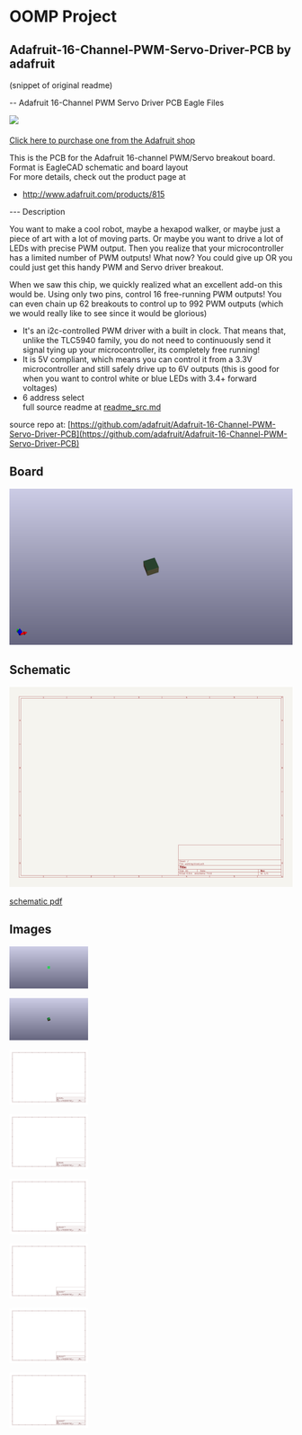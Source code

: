 # OOMP Project  
## Adafruit-16-Channel-PWM-Servo-Driver-PCB  by adafruit  
  
(snippet of original readme)  
  
-- Adafruit 16-Channel PWM Servo Driver PCB Eagle Files  
  
<a href="http://www.adafruit.com/products/815"><img src="assets/image.jpg?raw=true" width="500px"><br/>  
Click here to purchase one from the Adafruit shop</a>  
  
This is the PCB for the Adafruit 16-channel PWM/Servo breakout board. Format is EagleCAD schematic and board layout  
For more details, check out the product page at  
* http://www.adafruit.com/products/815  
  
--- Description  
  
You want to make a cool robot, maybe a hexapod walker, or maybe just a piece of art with a lot of moving parts. Or maybe you want to drive a lot of LEDs with precise PWM output. Then you realize that your microcontroller has a limited number of PWM outputs! What now? You could give up OR you could just get this handy PWM and Servo driver breakout.  
  
When we saw this chip, we quickly realized what an excellent add-on this would be. Using only two pins, control 16 free-running PWM outputs! You can even chain up 62 breakouts to control up to 992 PWM outputs (which we would really like to see since it would be glorious)  
  
* It's an i2c-controlled PWM driver with a built in clock. That means that, unlike the TLC5940 family, you do not need to continuously send it signal tying up your microcontroller, its completely free running!  
* It is 5V compliant, which means you can control it from a 3.3V microcontroller and still safely drive up to 6V outputs (this is good for when you want to control white or blue LEDs with 3.4+ forward voltages)  
* 6 address select  
  full source readme at [readme_src.md](readme_src.md)  
  
source repo at: [https://github.com/adafruit/Adafruit-16-Channel-PWM-Servo-Driver-PCB](https://github.com/adafruit/Adafruit-16-Channel-PWM-Servo-Driver-PCB)  
## Board  
  
[![working_3d.png](working_3d_600.png)](working_3d.png)  
## Schematic  
  
[![working_schematic.png](working_schematic_600.png)](working_schematic.png)  
  
[schematic pdf](working_schematic.pdf)  
## Images  
  
[![working_3D_bottom.png](working_3D_bottom_140.png)](working_3D_bottom.png)  
  
[![working_3D_top.png](working_3D_top_140.png)](working_3D_top.png)  
  
[![working_assembly_page_01.png](working_assembly_page_01_140.png)](working_assembly_page_01.png)  
  
[![working_assembly_page_02.png](working_assembly_page_02_140.png)](working_assembly_page_02.png)  
  
[![working_assembly_page_03.png](working_assembly_page_03_140.png)](working_assembly_page_03.png)  
  
[![working_assembly_page_04.png](working_assembly_page_04_140.png)](working_assembly_page_04.png)  
  
[![working_assembly_page_05.png](working_assembly_page_05_140.png)](working_assembly_page_05.png)  
  
[![working_assembly_page_06.png](working_assembly_page_06_140.png)](working_assembly_page_06.png)  
